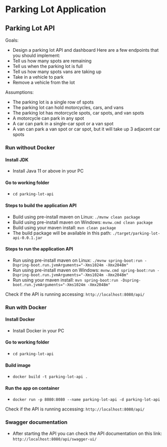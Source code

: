 # Parking Lot Application
## Parking Lot API

Goals:
- Design a parking lot API and dashboard
  Here are a few endpoints that you should implement:
- Tell us how many spots are remaining
- Tell us when the parking lot is full
- Tell us how many spots vans are taking up
- Take in a vehicle to park
- Remove a vehicle from the lot
  
Assumptions:
- The parking lot is a single row of spots
- The parking lot can hold motorcycles, cars, and vans
- The parking lot has motorcycle spots, car spots, and van spots
- A motorcycle can park in any spot
- A car can park in a single-car spot or a van spot
- A van can park a van spot or car spot, but it will take up 3 adjacent car spots

### Run without Docker
#### Install JDK
- Install Java 11 or above in your PC

#### Go to working folder
- `cd parking-lot-api`

#### Steps to build the application API
- Build using pre-install maven on Linux: `./mvnw clean package`
- Build using pre-install maven on Windows: `mvnw.cmd clean package`
- Build using your maven install: `mvn clean package`
- The build package will be available in this path: `./target/parking-lot-api-0.0.1.jar`

#### Steps to run the application API
- Run using pre-install maven on Linux: `./mvnw spring-boot:run -Dspring-boot.run.jvmArguments="-Xms1024m -Xmx2048m"`
- Run using pre-install maven on Windows: `mvnw.cmd spring-boot:run -Dspring-boot.run.jvmArguments="-Xms1024m -Xmx2048m"`
- Run using your maven install: `mvn spring-boot:run -Dspring-boot.run.jvmArguments="-Xms1024m -Xmx2048m"`

Check if the API is running accessing: `http://localhost:8080/api/`

### Run with Docker
#### Install Docker
- Install Docker in your PC

#### Go to working folder
- `cd parking-lot-api`

#### Build image
- `docker build -t parking-lot-api .`

#### Run the app on container
- `docker run -p 8080:8080 --name parking-lot-api -d parking-lot-api`

Check if the API is running accessing: `http://localhost:8080/api/`

### Swagger documentation
- After starting the API you can check the API documentation on this link: `http://localhost:8080/api/swagger-ui/`